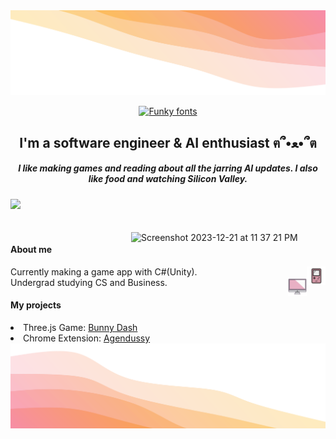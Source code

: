 <img src = "up.svg" alt="My Happy SVG"/>
<p align="center"><a href="https://www.fontspace.com/category/funky"><img src="https://see.fontimg.com/api/renderfont4/DOj8m/eyJyIjoiZHciLCJoIjo4NCwidyI6MjAwMCwiZnMiOjQyLCJmZ2MiOiIjRUZCQ0IwIiwiYmdjIjoiI0ZGRkZGRiJ9/SGkgdGhlcmUsIEknbSBTYW1peWEg/kawayjampersonaluse-regular.png" alt="Funky fonts">
</a> </p>
<h2 align="center"> I'm a software engineer & AI enthusiast ฅ՞•ﻌ•՞ต  </h2>
<h5 align="center"> I like making games and reading about all the jarring AI updates. I also like food and watching Silicon Valley. </h5>

![](https://komarev.com/ghpvc/?username=jojo142&color=ff69b4)  <div style="padding-top: 20px;padding-right: 20px;"><img align= "right" width="291" alt="Screenshot 2023-12-21 at 11 37 21 PM" src="https://github.com/jojo142/jojo142/assets/76130563/4299a84a-bc56-4dc4-b4fa-6cb3c50a75a4"></div>


#### About me
<img src="game.svg" alt="Game Icon" height="30" width="30" style="float: right;"/> Currently making a game app with C#(Unity).
<br><img src="comp.svg" alt="Computer Icon" height="30" width="30" style="float: right;"/> Undergrad studying CS and Business.
#### My projects
<li>Three.js Game: <a href="https://bunnydash.netlify.app/" target="_blank">Bunny Dash</a></li>
<li>Chrome Extension: <a href="https://chrome.google.com/webstore/detail/agendussy/fjkeibaligkgcgdjocidpobcdkboibcd" target="_blank">Agendussy</a></li>
<img src = "bottom_header.svg" alt="My Happy SVG"/>
